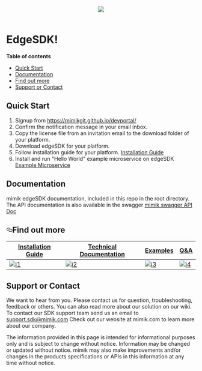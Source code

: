 <!DOCTYPE html>
<html>
<head>
<meta charset="utf-8">
<meta name="viewport" content="width=device-width, initial-scale=1.0">
  <link rel="dns-prefetch" href="https://assets-cdn.github.com">
  <link rel="dns-prefetch" href="https://avatars0.githubusercontent.com">
  <link rel="dns-prefetch" href="https://avatars1.githubusercontent.com">
  <link rel="dns-prefetch" href="https://avatars2.githubusercontent.com">
  <link rel="dns-prefetch" href="https://avatars3.githubusercontent.com">
  <link rel="dns-prefetch" href="https://github-cloud.s3.amazonaws.com">
  <link rel="dns-prefetch" href="https://user-images.githubusercontent.com/">
<div align="center">
  <img src="https://github.com/mimikgit/edgeSDK/blob/master/docs/pictures/mimik_logo.png"><br><br>
</div>
<link rel="stylesheet" href="https://stackedit.io/res-min/themes/base.css" />
<body><div class="container"><h1 id="edgesdk">EdgeSDK!</h1>
<link rel="logo-icon" href="https://github.com/mimikgit/edgeSDK/blob/master/mimik_logo.png" title="mimik">

<p><strong>Table of contents</strong></p>
<p><div class="toc">
<ul>
<li><a href="#quick-start">Quick Start</a></li>
<li><a href="#documentation">Documentation</a></li>
<li><a href="#user-content-find-out-more">Find out more</a></li>
<li><a href="#support-or-contact">Support or Contact</a></li>
</ul>
</li>
</ul>
</div>
</p>

<h2 id="quick-start">Quick Start</h2>

<ol>
<li>Signup from <a href="https://mimikgit.github.io/devportal/">https://mimikgit.github.io/devportal/</a></li>
<li>Confirm the notification message in your email inbox.</li>
<li>Copy the license file from an invitation email to the download folder of your platform.</li>
<li>Download edgeSDK for your platform.</li>
<li>Follow installation guide for your platform. <a href= "https://github.com/mimikgit/edgeSDK/wiki/Installation-Guide/">Installation Guide</a></li>
<li>Install and run "Hello World" example microservice on edgeSDK <a href= "https://github.com/mimikgit/edgeSDK/wiki/How-to-install-Example-Microservice">Example Microservice </a></li>
</ol>

<h2 id="documentation">Documentation</h2>

<p>mimik edgeSDK documentation, included in this repo in the root directory.  The API documentation is also available in the swagger <a href="https://app.swaggerhub.com/search?type=API&amp;owner=mimik">mimik swagger API Doc</a></p>

<h2><a href="#find-out-more" aria-hidden="true" class="anchor" id="user-content-find-out-more"><svg aria-hidden="true" class="octicon octicon-link" height="16" version="1.1" viewBox="0 0 16 16" width="16"><path fill-rule="evenodd" d="M4 9h1v1H4c-1.5 0-3-1.69-3-3.5S2.55 3 4 3h4c1.45 0 3 1.69 3 3.5 0 1.41-.91 2.72-2 3.25V8.59c.58-.45 1-1.27 1-2.09C10 5.22 8.98 4 8 4H4c-.98 0-2 1.22-2 2.5S3 9 4 9zm9-3h-1v1h1c1 0 2 1.22 2 2.5S13.98 12 13 12H9c-.98 0-2-1.22-2-2.5 0-.83.42-1.64 1-2.09V6.25c-1.09.53-2 1.84-2 3.25C6 11.31 7.55 13 9 13h4c1.45 0 3-1.69 3-3.5S14.5 6 13 6z"></path></svg></a>Find out more</h2>
<table>
<thead>
<tr>
<th><strong><a href="https://github.com/mimikgit/edgeSDK/wiki/Installation-Guide">Installation Guide</a></strong></th>
<th><strong><a href="https://github.com/mimikgit/edgeSDK/wiki/Installation-Guide">Technical Documentation</a></strong></th>
<th><strong><a href="https://github.com/mimikgit/edgeSDK/wiki/Examples">Examples</a></strong></th>
<th><strong><a href="https://github.com/mimikgit/edgeSDK/wiki/QandA">Q&A</a></strong></th>
</tr>
</thead>
<tbody>
<tr>
<td><a href="https://github.com/mimikgit/edgeSDK/wiki/Installation-Guide"><img src="https://camo.githubusercontent.com/8c6159b25596bb5a534a95784f8c7bd38fefe95a/68747470733a2f2f64336936666d7331636d316a30692e636c6f756466726f6e742e6e65742f6769746875622f696d616765732f74656368646f63732e706e67" alt="i1" data-canonical-src="https://d3i6fms1cm1j0i.cloudfront.net/github/images/techdocs.png" style="max-width:100%;"></a></td>
<td><a href="https://github.com/mimikgit/edgeSDK/wiki/Technical-Documentation"><img src="https://camo.githubusercontent.com/0390397513935043e56a7829a27810eee31458d9/68747470733a2f2f64336936666d7331636d316a30692e636c6f756466726f6e742e6e65742f6769746875622f696d616765732f73657475702e706e67" alt="i2" data-canonical-src="https://d3i6fms1cm1j0i.cloudfront.net/github/images/setup.png" style="max-width:100%;"></a></td>
<td><a href="https://github.com/mimikgit/edgeSDK/wiki/Examples"><img src="https://camo.githubusercontent.com/80cb14d5c90978bd9ac999eaaeedb559a7621eb7/68747470733a2f2f64336936666d7331636d316a30692e636c6f756466726f6e742e6e65742f6769746875622f696d616765732f726f61646d61702e706e67" alt="i3" data-canonical-src="https://d3i6fms1cm1j0i.cloudfront.net/github/images/roadmap.png" style="max-width:100%;"></a></td>
<td><a href="https://github.com/mimikgit/edgeSDK/wiki/Q&A"><img src="https://camo.githubusercontent.com/b0be97a372fd4a9c0b0478066e70526d869da250/68747470733a2f2f64336936666d7331636d316a30692e636c6f756466726f6e742e6e65742f6769746875622f696d616765732f636f6e747269627574696e672e706e67" alt="i4" data-canonical-src="https://d3i6fms1cm1j0i.cloudfront.net/github/images/contributing.png" style="max-width:100%;"></a></td>
</tr></tbody></table>

<h2 id="support-or-contact">Support or Contact</h2>

<p>We want to hear from you. Please contact us for question, troubleshooting, feedback or others. You can also read more about our solution on our wiki. To contact our SDK support team send us an email to <a class="email-link" href="mailto:support.sdk@mimik.com"> support.sdk@mimik.com</a> Check out our website at mimik.com to learn more about our company.</p>

<p>The information provided in this page is intended for informational purposes only and is subject to change without notice. Information may be changed or updated without notice. mimik may also make improvements and/or changes in the products specifications or APIs in this information at any time without notice.</p></div></body>
</html>
